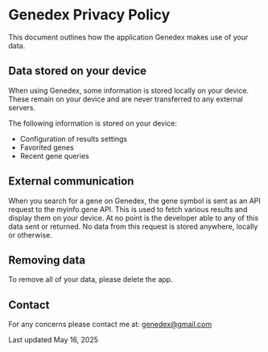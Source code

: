 # Genedex Privacy Policy

This document outlines how the application Genedex makes use of your data.

## Data stored on your device

When using Genedex, some information is stored locally on your device. These remain on your device and are never transferred to any external servers.

The following information is stored on your device:

- Configuration of results settings
- Favorited genes
- Recent gene queries

## External communication

When you search for a gene on Genedex, the gene symbol is sent as an API request to the myinfo.gene API. This is used to fetch various results and display them on your device. At no point is the developer able to any of this data sent or returned. No data from this request is stored anywhere, locally or otherwise.

## Removing data

To remove all of your data, please delete the app.

## Contact

For any concerns please contact me at: genedex@gmail.com

Last updated May 16, 2025
